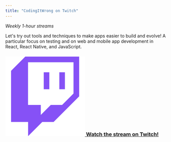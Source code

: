 ```yaml
---
title: "CodingItWrong on Twitch"
---
```


<i>Weekly 1-hour streams</i>
<p>Let's try out tools and techniques to make apps easier to build and evolve! A particular focus on testing and on web and mobile app development in React, React Native, and JavaScript.</p>
<h3>
  <a href="https://twitch.tv/codingitwrong/">
    <img src="/img/logos/twitch.png" alt="Twitch logo" class="stream-logo" />
    Watch the stream on Twitch!
  </a>
</h3>
